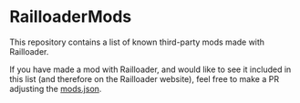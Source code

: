 # RailloaderMods

This repository contains a list of known third-party mods made with Railloader.

If you have made a mod with Railloader, and would like to see it included in this list (and therefore on the Railloader website), feel free to make a PR adjusting the [mods.json](mods.json).